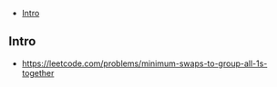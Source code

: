 - [Intro](#intro)

## Intro

- https://leetcode.com/problems/minimum-swaps-to-group-all-1s-together

